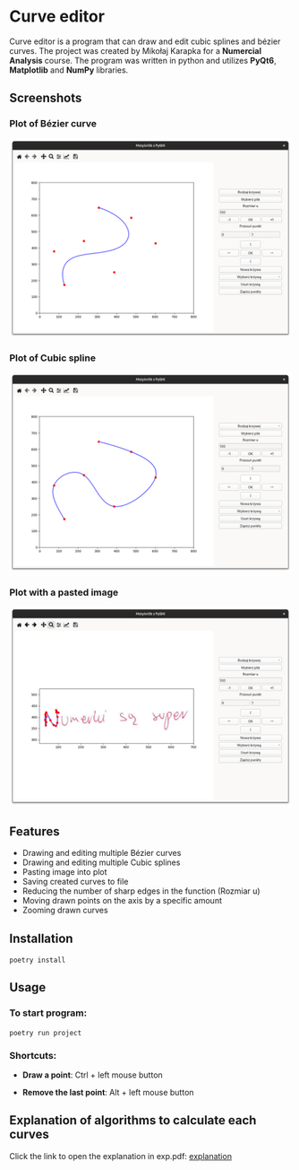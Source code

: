 # Curve editor

Curve editor is a program that can draw and edit cubic splines and bézier curves. The project was created by Mikołaj Karapka for a **Numercial Analysis** course. The program was written in python and utilizes **PyQt6**, **Matplotlib** and **NumPy** libraries.

## Screenshots

### Plot of Bézier curve

![bezier](./screenshots/Bezier_curve_pic.png)

### Plot of Cubic spline

![cubic_spline](./screenshots/Cubic_spline_pic.png)

### Plot with a pasted image

![pasted_img](./screenshots/Pasted_img.png)

## Features

- Drawing and editing multiple Bézier curves
- Drawing and editing multiple Cubic splines
- Pasting image into plot
- Saving created curves to file
- Reducing the number of sharp edges in the function (Rozmiar u)
- Moving drawn points on the axis by a specific amount
- Zooming drawn curves

## Installation

```
poetry install
```

## Usage

### To start program:

```
poetry run project
```

### Shortcuts:

- **Draw a point**: Ctrl + left mouse button

- **Remove the last point**: Alt + left mouse button

## Explanation of algorithms to calculate  each curves
Click the link to open the explanation in exp.pdf:
[explanation](https://github.com/Mikolkar/curve_editor/blob/main/exp.pdf)
